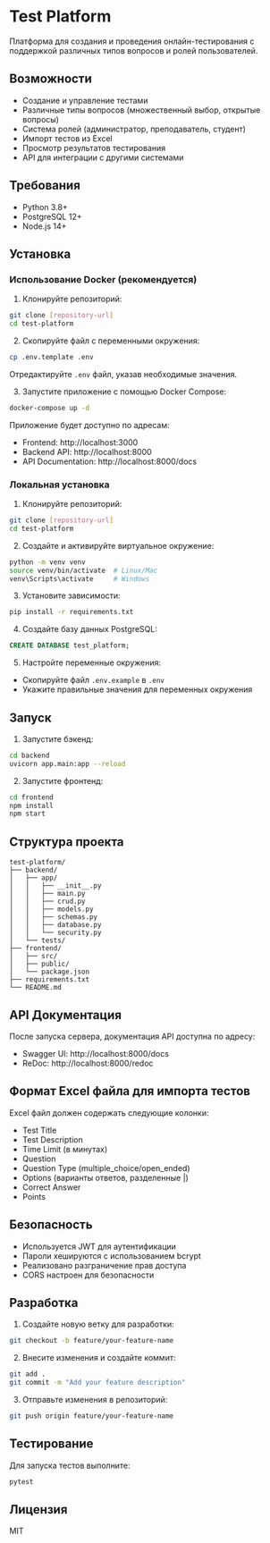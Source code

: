 # Test Platform

Платформа для создания и проведения онлайн-тестирования с поддержкой различных типов вопросов и ролей пользователей.

## Возможности

- Создание и управление тестами
- Различные типы вопросов (множественный выбор, открытые вопросы)
- Система ролей (администратор, преподаватель, студент)
- Импорт тестов из Excel
- Просмотр результатов тестирования
- API для интеграции с другими системами

## Требования

- Python 3.8+
- PostgreSQL 12+
- Node.js 14+

## Установка

### Использование Docker (рекомендуется)

1. Клонируйте репозиторий:
```bash
git clone [repository-url]
cd test-platform
```

2. Скопируйте файл с переменными окружения:
```bash
cp .env.template .env
```
Отредактируйте `.env` файл, указав необходимые значения.

3. Запустите приложение с помощью Docker Compose:
```bash
docker-compose up -d
```

Приложение будет доступно по адресам:
- Frontend: http://localhost:3000
- Backend API: http://localhost:8000
- API Documentation: http://localhost:8000/docs

### Локальная установка

1. Клонируйте репозиторий:
```bash
git clone [repository-url]
cd test-platform
```

2. Создайте и активируйте виртуальное окружение:
```bash
python -m venv venv
source venv/bin/activate  # Linux/Mac
venv\Scripts\activate     # Windows
```

3. Установите зависимости:
```bash
pip install -r requirements.txt
```

4. Создайте базу данных PostgreSQL:
```sql
CREATE DATABASE test_platform;
```

5. Настройте переменные окружения:
- Скопируйте файл `.env.example` в `.env`
- Укажите правильные значения для переменных окружения

## Запуск

1. Запустите бэкенд:
```bash
cd backend
uvicorn app.main:app --reload
```

2. Запустите фронтенд:
```bash
cd frontend
npm install
npm start
```

## Структура проекта

```
test-platform/
├── backend/
│   ├── app/
│   │   ├── __init__.py
│   │   ├── main.py
│   │   ├── crud.py
│   │   ├── models.py
│   │   ├── schemas.py
│   │   ├── database.py
│   │   └── security.py
│   └── tests/
├── frontend/
│   ├── src/
│   ├── public/
│   └── package.json
├── requirements.txt
└── README.md
```

## API Документация

После запуска сервера, документация API доступна по адресу:
- Swagger UI: http://localhost:8000/docs
- ReDoc: http://localhost:8000/redoc

## Формат Excel файла для импорта тестов

Excel файл должен содержать следующие колонки:
- Test Title
- Test Description
- Time Limit (в минутах)
- Question
- Question Type (multiple_choice/open_ended)
- Options (варианты ответов, разделенные |)
- Correct Answer
- Points

## Безопасность

- Используется JWT для аутентификации
- Пароли хешируются с использованием bcrypt
- Реализовано разграничение прав доступа
- CORS настроен для безопасности

## Разработка

1. Создайте новую ветку для разработки:
```bash
git checkout -b feature/your-feature-name
```

2. Внесите изменения и создайте коммит:
```bash
git add .
git commit -m "Add your feature description"
```

3. Отправьте изменения в репозиторий:
```bash
git push origin feature/your-feature-name
```

## Тестирование

Для запуска тестов выполните:
```bash
pytest
```

## Лицензия

MIT
